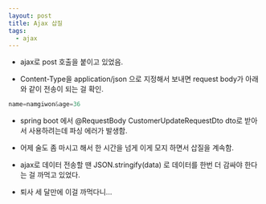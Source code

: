 ```yaml
---
layout: post
title: Ajax 삽질
tags:
  - ajax
---
```


* ajax로 post 호출을 붙이고 있었음.

* Content-Type을 application/json 으로 지정해서 보내면 request body가 아래와 같이 전송이 되는 걸 확인.

```java
name=namgiwon&age=36
```

* spring boot 에서 @RequestBody CustomerUpdateRequestDto dto로 받아서 사용하려는데 파싱 에러가 발생함.

* 어제 술도 좀 마시고 해서 한 시간을 넘게 이게 모지 하면서 삽질을 계속함.

* ajax로 데이터 전송할 땐 JSON.stringify(data) 로 데이터를 한번 더 감싸야 한다는 걸 까먹고 있었다.

* 퇴사 세 달만에 이걸 까먹다니...
